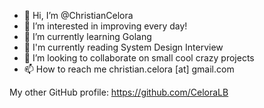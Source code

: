 - 👋 Hi, I’m @ChristianCelora
- 👀 I’m interested in improving every day!
- 🌱 I’m currently learning Golang
- 📖 I'm currently reading System Design Interview
- 💞️ I’m looking to collaborate on small cool crazy projects
- 📫 How to reach me christian.celora [at] gmail.com

My other GitHub profile: https://github.com/CeloraLB

<!---
ChristianCelora/ChristianCelora is a ✨ special ✨ repository because its `README.md` (this file) appears on your GitHub profile.
You can click the Preview link to take a look at your changes.
--->
